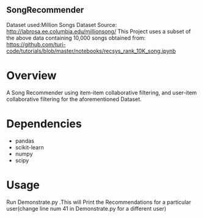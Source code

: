 ## SongRecommender
Dataset used:Million Songs Dataset 
Source: http://labrosa.ee.columbia.edu/millionsong/ 
This Project uses a subset of the above data containing 10,000 songs obtained from: https://github.com/turi-code/tutorials/blob/master/notebooks/recsys_rank_10K_song.ipynb
 
# Overview

A Song Recommender using item-item collaborative filtering, and user-item collaborative filtering for the aforementioned Dataset.

# Dependencies

* pandas
* scikit-learn
* numpy
* scipy

# Usage

Run Demonstrate.py .This will Print the Recommendations for a particular user(change line num 41 in Demonstrate.py for a different user)
